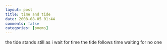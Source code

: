 ```yaml
---
layout: post
title: time and tide
date: 2008-08-05 01:44
comments: false
categories: [poems]
---
```


the tide stands still
as i wait for time
the tide follows time
waiting for no one
